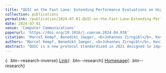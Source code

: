 ```yaml
---
title: "QUIC on the Fast Lane: Extending Performance Evaluations on High-rate Links"
collection: publications
permalink: /publication/2024-07-01-QUIC-on-the-Fast-Lane-Extending-Performance-Evaluations-on-High-rate-Links
date: 2024-07-01
venue: 'Computer Communications'
paperurl: 'https://doi.org/10.1016/j.comcom.2024.04.038'
citation: 'Marcel Kempf, Benedikt Jaeger, <b>Johannes Zirngibl</b>, Kevin Ploch, Georg Carle, &quot;QUIC on the Fast Lane: Extending Performance Evaluations on High-rate Links.&quot; Computer Communications, 2024.'
authors: 'Marcel Kempf, Benedikt Jaeger, <b>Johannes Zirngibl</b>, Kevin Ploch, Georg Carle'
abstract: "QUIC is a new protocol standardized in 2021 designed to improve on the widely used TCP/TLS stack. The main goal is to speed up web traffic via HTTP, but it is also used in other areas like tunneling. Based on UDP, it offers features like reliable in-order delivery, flow and congestion control, stream-based multiplexing, and always-on encryption using TLS 1.3. Unlike TCP, QUIC integrates these capabilities in user space, relying on kernel interaction solely for UDP. Operating in user space allows more flexibility but sacrifices some kernel-level efficiency and optimization that TCP benefits from. Various QUIC implementations exist, each distinct in programming language, architecture, and design. QUIC is already widely deployed on the Internet and has been evaluated, focussing on low latency, interoperability, and standard compliance. However, benchmarks on high-speed network links are still scarce. This paper presents an extension to the QUIC Interop Runner, a framework for testing the interoperability of QUIC implementations. Our contribution enables reproducible QUIC benchmarks on dedicated hardware and high-speed links. We provide results on 10G links, including multiple implementations, evaluate how OS features like buffer sizes and NIC offloading impact QUIC performance, and show which data rates can be achieved with QUIC compared to TCP. Moreover, we analyze different CPUs and CPU architectures influence reproducible and comparable performance measurements. Furthermore, our framework can be applied to evaluate the effects of future improvements to the protocol or the OS. Our results show that QUIC performance varies widely between client and server implementations from around 50Mbit/s to over 6000Mbit/s. We show that the OS generally sets the default buffer size too small. Based on our findings, the buffer size should be increased by at least an order of magnitude. Our profiling analysis identifies Packet I/O as the most expensive task for QUIC implementations. Furthermore, QUIC benefits less from AES NI hardware acceleration while both features improve the goodput of TCP to around 8000Mbit/s. The lack of support for NIC offloading from QUIC implementations results in missed opportunities for performance improvement. The assessment of CPUs from different vendors and generations revealed significant performance variations. We employed core pinning to examine if the performance of QUIC implementations is affected by the allocation to specific CPU cores. The results indicated an increased goodput of up to 20% when running on a specifically chosen core compared to a randomly assigned core. This outcome highlights the impact of CPU core selection on the performance of QUIC implementations but also for reproducible measurements."
---
```

[<i class="ai ai-google-scholar"></i>](https://scholar.google.com/scholar?q=QUIC+on+the+Fast+Lane:+Extending+Performance+Evaluations+on+High+rate+Links){: .btn--research-inverse} [Link](https://doi.org/10.1016/j.comcom.2024.04.038){: .btn--research} [Homepage](https://github.com/tumi8/quic-10g-paper){: .btn--research}